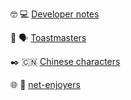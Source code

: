 🤓 💻 [Developer notes](../developer-note)

📢 🗣️ [Toastmasters](../toastmaster)

✒️  🇨🇳 [Chinese characters](../chinese-character)

🌐 🍿 [net-enjoyers](https://net-enjoyers.github.io/)